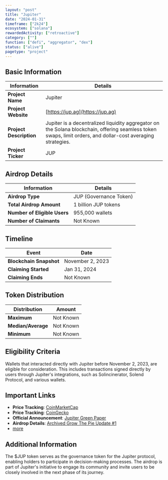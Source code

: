 ```yaml
---
layout: "post"
title: "Jupiter"
date: "2024-01-31"
timeframe: ["2k24"]
ecosystem: ["solana"]
rewardedActivity: ["retroactive"]
category: [""]
function: ["defi", "aggregator", "dex"]
status: ["alive"]
pagetype: "project"
---
```


## Basic Information

| Information             | Details                                                                                                                                                      |
| ----------------------- | ------------------------------------------------------------------------------------------------------------------------------------------------------------ |
| **Project Name**        | Jupiter                                                                                                                                                      |
| **Project Website**     | [https://jup.ag](https://jup.ag)                                                                                                                             |
| **Project Description** | Jupiter is a decentralized liquidity aggregator on the Solana blockchain, offering seamless token swaps, limit orders, and dollar-cost averaging strategies. |
| **Project Ticker**      | JUP                                                                                                                                                          |

## Airdrop Details

| Information                  | Details                |
| ---------------------------- | ---------------------- |
| **Airdrop Type**             | JUP (Governance Token) |
| **Total Airdrop Amount**     | 1 billion JUP tokens   |
| **Number of Eligible Users** | 955,000 wallets        |
| **Number of Claimants**      | Not Known              |

## Timeline

| Event                   | Date             |
| ----------------------- | ---------------- |
| **Blockchain Snapshot** | November 2, 2023 |
| **Claiming Started**    | Jan 31, 2024     |
| **Claiming Ends**       | Not Known        |

## Token Distribution

| Distribution       | Amount    |
| ------------------ | --------- |
| **Maximum**        | Not Known |
| **Median/Average** | Not Known |
| **Minimum**        | Not Known |

## Eligibility Criteria

Wallets that interacted directly with Jupiter before November 2, 2023, are eligible for consideration. This includes transactions signed directly by users through Jupiter's integrations, such as Solincinerator, Solend Protocol, and various wallets.

## Important Links

- **Price Tracking**: [CoinMarketCap](https://coinmarketcap.com/currencies/jupiter)
- **Price Tracking**: [CoinGecko](https://www.coingecko.com/en/coins/jupiter)
- **Official Announcement**: [Jupiter Green Paper](https://web.archive.org/web/20231106152745/https://station.jup.ag/blog/green-paper)
- **Airdrop Details**: [Archived Grow The Pie Update #1](https://www.jupresear.ch/t/archived-grow-the-pie-update-1/21720)
- [more](https://web.archive.org/web/20240209030755/https://station.jup.ag/blog)

## Additional Information

The $JUP token serves as the governance token for the Jupiter protocol, enabling holders to participate in decision-making processes. The airdrop is part of Jupiter's initiative to engage its community and invite users to be closely involved in the next phase of its journey.
